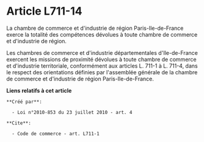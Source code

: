 # Article L711-14

La chambre de commerce et d'industrie de région Paris-Ile-de-France exerce la totalité des compétences dévolues à toute
chambre de commerce et d'industrie de région. 

Les chambres de commerce et d'industrie départementales d'Ile-de-France exercent les missions de proximité dévolues à toute
chambre de commerce et d'industrie territoriale, conformément aux articles L. 711-1 à L. 711-4, dans le respect des
orientations définies par l'assemblée générale de la chambre de commerce et d'industrie de région Paris-Ile-de-France.

**Liens relatifs à cet article**

	**Créé par**:

	  - Loi n°2010-853 du 23 juillet 2010 - art. 4

	**Cite**:

	  - Code de commerce - art. L711-1
